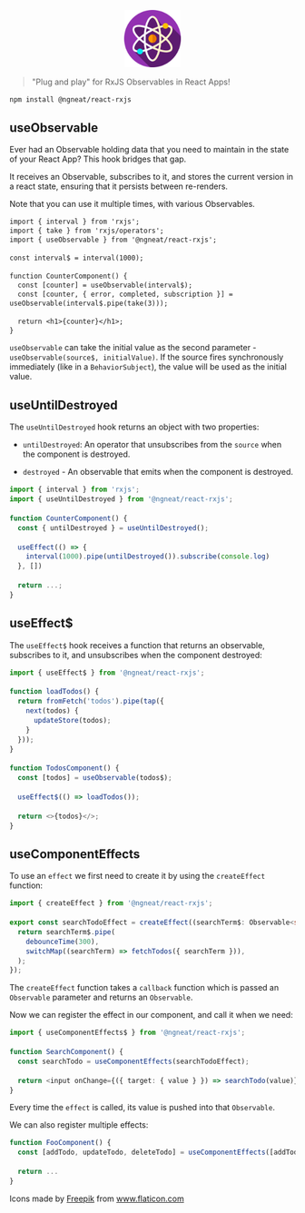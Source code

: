 <p align="center">
 <img width="20%" height="20%" src="logo.png">
</p>

> "Plug and play" for RxJS Observables in React Apps!


```bash
npm install @ngneat/react-rxjs
```

## useObservable

Ever had an Observable holding data that you need to maintain in the state of your React App? This hook bridges that gap.

It receives an Observable, subscribes to it, and stores the current version in a react state, ensuring that it persists between re-renders.

Note that you can use it multiple times, with various Observables.

```tsx
import { interval } from 'rxjs';
import { take } from 'rxjs/operators';
import { useObservable } from '@ngneat/react-rxjs';

const interval$ = interval(1000);

function CounterComponent() {
  const [counter] = useObservable(interval$);
  const [counter, { error, completed, subscription }] = useObservable(interval$.pipe(take(3)));

  return <h1>{counter}</h1>;
}
```

`useObservable` can take the initial value as the second parameter - `useObservable(source$, initialValue)`. If the source fires synchronously immediately (like in a `BehaviorSubject`), the value will be used as the initial value.


## useUntilDestroyed

The `useUntilDestroyed` hook returns an object with two properties:

- `untilDestroyed`: An operator that unsubscribes from the `source` when the component is destroyed.

- `destroyed` - An observable that emits when the component is destroyed.


```ts
import { interval } from 'rxjs';
import { useUntilDestroyed } from '@ngneat/react-rxjs';

function CounterComponent() {
  const { untilDestroyed } = useUntilDestroyed();

  useEffect(() => {
    interval(1000).pipe(untilDestroyed()).subscribe(console.log)
  }, [])

  return ...;
}
```

## useEffect$
The `useEffect$` hook receives a function that returns an observable, subscribes to it, and unsubscribes when the component destroyed:

```ts
import { useEffect$ } from '@ngneat/react-rxjs';

function loadTodos() {
  return fromFetch('todos').pipe(tap({
    next(todos) {
      updateStore(todos);
    }
  }));
}

function TodosComponent() {
  const [todos] = useObservable(todos$);

  useEffect$(() => loadTodos());

  return <>{todos}</>;
}
```

## useComponentEffects
To use an `effect` we first need to create it by using the `createEffect` function:

```ts
import { createEffect } from '@ngneat/react-rxjs';

export const searchTodoEffect = createEffect((searchTerm$: Observable<string>) => {
  return searchTerm$.pipe(
    debounceTime(300),
    switchMap((searchTerm) => fetchTodos({ searchTerm })),
  );
});
```

The `createEffect` function takes a `callback` function which is passed an `Observable` parameter and returns an `Observable`.

Now we can register the effect in our component, and call it when we need:

```ts
import { useComponentEffects$ } from '@ngneat/react-rxjs';

function SearchComponent() {
  const searchTodo = useComponentEffects(searchTodoEffect);

  return <input onChange={({ target: { value } }) => searchTodo(value)} />
}
```

Every time the `effect` is called, its value is pushed into that `Observable`.


We can also register multiple effects:

```ts
function FooComponent() {
  const [addTodo, updateTodo, deleteTodo] = useComponentEffects([addTodoEffect, updateTodoEffect, deleteTodoEffect]);

  return ...
}
```


<div>Icons made by <a href="https://www.freepik.com" title="Freepik">Freepik</a> from <a href="https://www.flaticon.com/" title="Flaticon">www.flaticon.com</a></div>